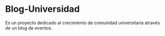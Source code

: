 # Blog-Universidad
Es un proyecto dedicado al crecimiento de comunidad universitaria através de un blog de eventos.
